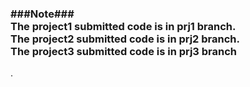 <h3> ###Note###<br>The project1 submitted code is in prj1 branch. <br>
The project2 submitted code is in prj2 branch.<br>
The project3 submitted code is in prj3 branch</h3>.

